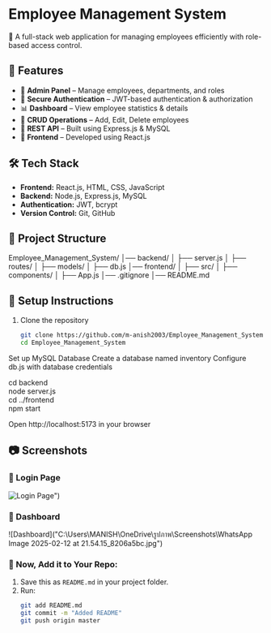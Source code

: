 # Employee Management System  
🚀 A full-stack web application for managing employees efficiently with role-based access control.  

## 📌 Features
- 🏢 **Admin Panel** – Manage employees, departments, and roles  
- 🔐 **Secure Authentication** – JWT-based authentication & authorization  
- 📊 **Dashboard** – View employee statistics & details  
- 📝 **CRUD Operations** – Add, Edit, Delete employees  
- 📡 **REST API** – Built using Express.js & MySQL  
- 🎨 **Frontend** – Developed using React.js  

## 🛠 Tech Stack
- **Frontend:** React.js, HTML, CSS, JavaScript  
- **Backend:** Node.js, Express.js, MySQL  
- **Authentication:** JWT, bcrypt  
- **Version Control:** Git, GitHub  

## 📂 Project Structure

Employee_Management_System/ │── backend/
│ ├── server.js
│ ├── routes/
│ ├── models/
│ ├── db.js
│── frontend/
│ ├── src/
│ ├── components/
│ ├── App.js
│── .gitignore
│── README.md


## 🚀 Setup Instructions
1. Clone the repository  
   ```bash
   git clone https://github.com/m-anish2003/Employee_Management_System.git
   cd Employee_Management_System

Set up MySQL Database
Create a database named inventory
Configure db.js with database credentials


cd backend  
node server.js  
cd ../frontend  
npm start  


Open http://localhost:5173 in your browser


## 📷 Screenshots

### 🔹 Login Page
![Login Page](https://github.com/m-anish2003/Employee_Management_System/blob/master/Project%20Visuals/Screenshot%202025-02-11%20212631.png)")

### 🔹 Dashboard
![Dashboard]("C:\Users\MANISH\OneDrive\รูปภาพ\Screenshots\WhatsApp Image 2025-02-12 at 21.54.15_8206a5bc.jpg")



### 🚀 Now, Add it to Your Repo:
1. Save this as `README.md` in your project folder.  
2. Run:  
   ```bash
   git add README.md
   git commit -m "Added README"
   git push origin master


